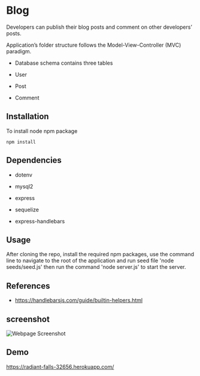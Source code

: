 # Blog
Developers can publish their blog posts and comment on other developers’ posts.

Application’s folder structure follows the Model-View-Controller (MVC) paradigm.

* Database schema contains three tables

 * User
 * Post
 * Comment
 

## Installation

 To install node npm package

    npm install

## Dependencies

* dotenv    

* mysql2  

* express

* sequelize

* express-handlebars

## Usage

 After cloning the repo, install the required npm packages, use the command line to navigate to the root of the application and run seed file 'node seeds/seed.js'  then run the command 'node server.js' to start the server.

## References

* https://handlebarsjs.com/guide/builtin-helpers.html

## screenshot  


![Webpage Screenshot](./public/images/techblog.gif?raw=true)

## Demo

https://radiant-falls-32656.herokuapp.com/


